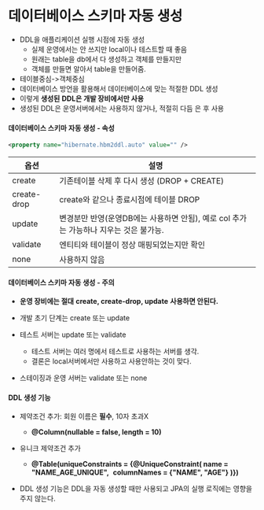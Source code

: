 # 데이터베이스 스키마 자동 생성

- DDL을 애플리케이션 실행 시점에 자동 생성
  - 실제 운영에서는 안 쓰지만 local이나 테스트할 때 좋음
  - 원래는 table을 db에서 다 생성하고 객체를 만들지만
  - 객체를 만들면 알아서 table을 만들어줌.
- 테이블중심->객체중심
- 데이터베이스 방언을 활용해서 데이터베이스에 맞는 적절한 DDL 생성
- 이렇게 **생성된** **DDL은 개발 장비에서만 사용**
- 생성된 DDL은 운영서버에서는 사용하지 않거나, 적절히 다듬 은 후 사용



#### 데이터베이스 스키마 자동 생성 - 속성

```xml
<property name="hibernate.hbm2ddl.auto" value="" />
```

| 옵션        | 설명                                                         |
| ----------- | ------------------------------------------------------------ |
| create      | 기존테이블 삭제 후 다시 생성 (DROP + CREATE)                 |
| create-drop | create와 같으나 종료시점에 테이블 DROP                       |
| update      | 변경분만 반영(운영DB에는 사용하면 안됨), 예로 col 추가는 가능하나 지우는 것은 불가능. |
| validate    | 엔티티와 테이블이 정상 매핑되었는지만 확인                   |
| none        | 사용하지 않음                                                |



#### 데이터베이스 스키마 자동 생성 - 주의

- **운영 장비에는 절대** **create, create-drop, update** **사용하면 안된다.**

- 개발 초기 단계는 create 또는 update
- 테스트 서버는 update 또는 validate
  - 테스트 서버는 여러 명에서 테스트로 사용하는 서버를 생각.
  - 결론은 local서버에서만 사용하고 사용안하는 것이 맞다.
- 스테이징과 운영 서버는 validate 또는 none



#### DDL 생성 기능

- 제약조건 추가: 회원 이름은 **필수**, 10자 초과X 
  - **@Column(nullable = false, length = 10)**
- 유니크 제약조건 추가
  - **@Table(uniqueConstraints = {@UniqueConstraint( name = "NAME_AGE_UNIQUE",**  **columnNames = {"NAME", "AGE"} )})**

- DDL 생성 기능은 DDL을 자동 생성할 때만 사용되고 JPA의 실행 로직에는 영향을 주지 않는다.